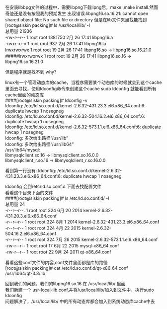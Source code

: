 
在安装libbpg文件的过程中，需要libpng下载lipng后，make ,make install.然而奇迹还是没有按照我的预期发生
出现错误:libpng16.so.16.21: cannot open shared object file: No such file or directory
但是在lib文件夹里找能找到<br>
[root@siskin packing]# ls /usr/local/lib/ -l<br>
总用量 21936<br>
-rw-r--r-- 1 root root  1381750 2月  26 17:41 libpng16.a <br>
-rwxr-xr-x 1 root root      937 2月  26 17:41 libpng16.la <br>
lrwxrwxrwx 1 root root       19 2月  26 17:41 libpng16.so -> libpng16.so.16.21.0 <br>
#####lrwxrwxrwx 1 root root       19 2月  26 17:41 libpng16.so.16 -> libpng16.so.16.21.0 <br>

但是程序就是找不到
why?

linux有一个管理动态库的cache，当程序需要某个动态库的时候就会到这个cache里面去寻找，使用ldconfig命令来创建这个cache
sudo ldconfig 就能看到所有cache里面的动态库<br>
####[root@siskin packing]# ldconfig -v <br>
ldconfig: /etc/ld.so.conf.d/kernel-2.6.32-431.23.3.el6.x86_64.conf:6: duplicate hwcap 1 nosegneg<br>
ldconfig: /etc/ld.so.conf.d/kernel-2.6.32-504.16.2.el6.x86_64.conf:6: duplicate hwcap 1 nosegneg<br>
ldconfig: /etc/ld.so.conf.d/kernel-2.6.32-573.1.1.el6.x86_64.conf:6: duplicate hwcap 1 nosegneg<br>
ldconfig: 多次给出路径“/usr/lib”<br>
ldconfig: 多次给出路径“/usr/lib64”<br>
/usr/lib64/mysql:<br>
    libmysqlclient.so.16 -> libmysqlclient.so.16.0.0<br>
    libmysqlclient_r.so.16 -> libmysqlclient_r.so.16.0.0<br>


看到第一行没有: ldconfig: /etc/ld.so.conf.d/kernel-2.6.32-431.23.3.el6.x86_64.conf:6: duplicate hwcap 1 nosegneg<br>

ldconfig 会到/etc/ld.so.conf.d 下面去找配置文件<br>
看看这个目录下面的文件<br>
####[root@siskin packing]# ls /etc/ld.so.conf.d/ -l<br>
总用量 24<br>
-r--r--r--. 1 root root 324 6月  20 2014 kernel-2.6.32-431.20.3.el6.x86_64.conf<br>
-r--r--r--  1 root root 324 8月   1 2014 kernel-2.6.32-431.23.3.el6.x86_64.conf<br>
-r--r--r--  1 root root 324 4月  22 2015 kernel-2.6.32-504.16.2.el6.x86_64.conf<br>
-r--r--r--  1 root root 324 7月  26 2015 kernel-2.6.32-573.1.1.el6.x86_64.conf<br>
-rw-r--r--  1 root root  17 6月  22 2015 mysql-x86_64.conf<br>
-rw-r--r--  1 root root  22 9月  24 2011 qt-x86_64.conf<br>

看看这些conf文件的内容,conf文件里面都是库的路径<br>
[root@siskin packing]# cat /etc/ld.so.conf.d/qt-x86_64.conf <br>
/usr/lib64/qt-3.3/lib<br>

回到我们的问题，我们的libpng16.so.16 在 /usr/local/lib/ 里面<br>
我们新建一个 usr-local-lib.conf,并将/usr/local/lib/加入到文件中，执行sudo ldconfig <br>
问题解决了，/usr/local/lib/ 中的所有动态库都会加入到系统动态库cache中去<br>

